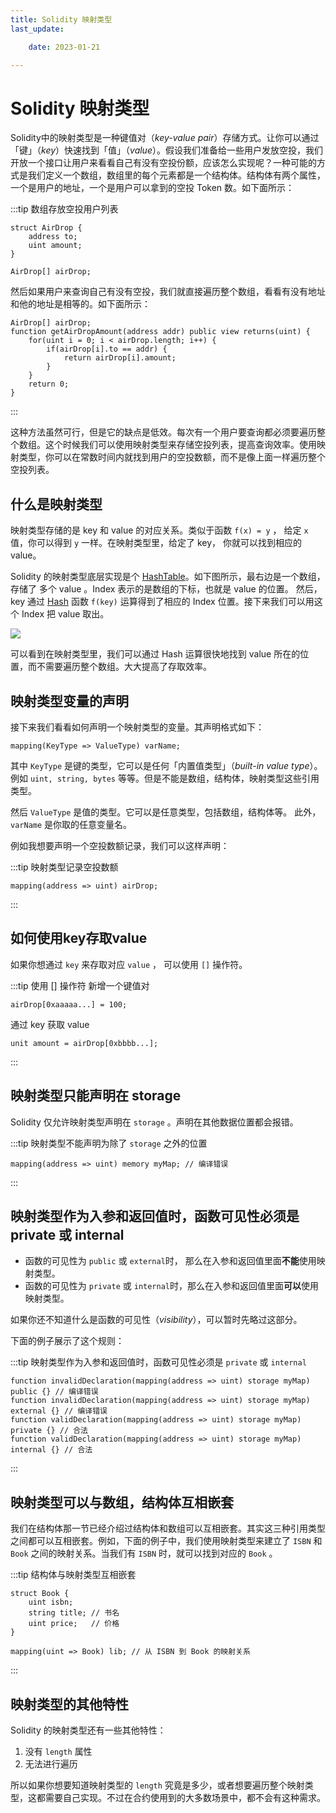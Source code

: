 ```yaml
---
title: Solidity 映射类型
last_update:

    date: 2023-01-21

---
```


# Solidity 映射类型

Solidity中的映射类型是一种键值对（_key-value pair_）存储方式。让你可以通过「键」（_key_）快速找到「值」（_value_）。假设我们准备给一些用户发放空投，我们开放一个接口让用户来看看自己有没有空投份额，应该怎么实现呢？一种可能的方式是我们定义一个数组，数组里的每个元素都是一个结构体。结构体有两个属性，一个是用户的地址，一个是用户可以拿到的空投 Token 数。如下面所示：

:::tip 数组存放空投用户列表

```solidity
struct AirDrop {
    address to;
    uint amount;
}

AirDrop[] airDrop;
```

然后如果用户来查询自己有没有空投，我们就直接遍历整个数组，看看有没有地址和他的地址是相等的。如下面所示：

```solidity
AirDrop[] airDrop;
function getAirDropAmount(address addr) public view returns(uint) {
    for(uint i = 0; i < airDrop.length; i++) {
        if(airDrop[i].to == addr) {
            return airDrop[i].amount;
        }
    }
    return 0;
}
```

:::

这种方法虽然可行，但是它的缺点是低效。每次有一个用户要查询都必须要遍历整个数组。这个时候我们可以使用映射类型来存储空投列表，提高查询效率。使用映射类型，你可以在常数时间内就找到用户的空投数额，而不是像上面一样遍历整个空投列表。

## 什么是映射类型

映射类型存储的是 key 和 value 的对应关系。类似于函数 `f(x) = y` ， 给定 `x` 值，你可以得到 `y` 一样。在映射类型里，给定了 key， 你就可以找到相应的 value。

Solidity 的映射类型底层实现是个 [HashTable](https://en.wikipedia.org/wiki/Hash_table)。如下图所示，最右边是一个数组，存储了 多个 value 。Index 表示的是数组的下标，也就是 value 的位置。 然后，key 通过 [Hash](http://www.unixwiz.net/techtips/iguide-crypto-hashes.html) 函数 `f(key)` 运算得到了相应的 Index 位置。接下来我们可以用这个 Index 把 value 取出。

![](./assets/mapping/bbaed99c6d6042f4988ea10247caf3fe.png)

可以看到在映射类型里，我们可以通过 Hash 运算很快地找到 value 所在的位置，而不需要遍历整个数组。大大提高了存取效率。

## 映射类型变量的声明

接下来我们看看如何声明一个映射类型的变量。其声明格式如下：

```solidity
mapping(KeyType => ValueType) varName;
```

其中 `KeyType` 是键的类型，它可以是任何「内置值类型」（_built-in value type_）。例如 `uint, string, bytes` 等等。但是不能是数组，结构体，映射类型这些引用类型。

然后 `ValueType` 是值的类型。它可以是任意类型，包括数组，结构体等。 此外， `varName` 是你取的任意变量名。

例如我想要声明一个空投数额记录，我们可以这样声明：

:::tip 映射类型记录空投数额

```solidity
mapping(address => uint) airDrop;
```

:::

## 如何使用key存取value

如果你想通过 `key` 来存取对应 `value` ， 可以使用 `[]` 操作符。

:::tip 使用 [] 操作符
新增一个键值对

```solidity
airDrop[0xaaaaa...] = 100;
```

通过 key 获取 value

```solidity
unit amount = airDrop[0xbbbb...];
```

:::

## 映射类型只能声明在 storage

Solidity 仅允许映射类型声明在 `storage` 。声明在其他数据位置都会报错。

:::tip 映射类型不能声明为除了 `storage` 之外的位置

```solidity
mapping(address => uint) memory myMap; // 编译错误
```

:::

## 映射类型作为入参和返回值时，函数可见性必须是 private 或 internal

* 函数的可见性为 `public` 或 `external`时， 那么在入参和返回值里面**不能**使用映射类型。
* 函数的可见性为 `private` 或 `internal`时，那么在入参和返回值里面**可以**使用映射类型。

如果你还不知道什么是函数的可见性（_visibility_），可以暂时先略过这部分。

下面的例子展示了这个规则：

:::tip 映射类型作为入参和返回值时，函数可见性必须是 `private` 或 `internal` 

```solidity
function invalidDeclaration(mapping(address => uint) storage myMap) public {} // 编译错误
function invalidDeclaration(mapping(address => uint) storage myMap) external {} // 编译错误
function validDeclaration(mapping(address => uint) storage myMap) private {} // 合法
function validDeclaration(mapping(address => uint) storage myMap) internal {} // 合法
```

:::

## 映射类型可以与数组，结构体互相嵌套

我们在结构体那一节已经介绍过结构体和数组可以互相嵌套。其实这三种引用类型之间都可以互相嵌套。例如，下面的例子中，我们使用映射类型来建立了 `ISBN` 和 `Book` 之间的映射关系。当我们有 `ISBN` 时，就可以找到对应的 `Book` 。

:::tip 结构体与映射类型互相嵌套

```solidity
struct Book {
    uint isbn;
    string title; // 书名
    uint price;   // 价格
}

mapping(uint => Book) lib; // 从 ISBN 到 Book 的映射关系
```

:::

## 映射类型的其他特性

Solidity 的映射类型还有一些其他特性：

1. 没有 `length` 属性
2. 无法进行遍历

所以如果你想要知道映射类型的 `length` 究竟是多少，或者想要遍历整个映射类型，这都需要自己实现。不过在合约使用到的大多数场景中，都不会有这种需求。
